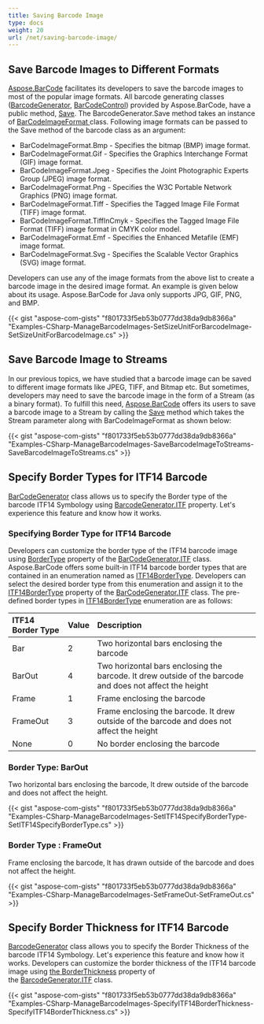 ```yaml
---
title: Saving Barcode Image
type: docs
weight: 20
url: /net/saving-barcode-image/
---
```


## **Save Barcode Images to Different Formats**
[Aspose.BarCode](https://products.aspose.com/barcode/net) facilitates its developers to save the barcode images to most of the popular image formats. All barcode generating classes ([BarcodeGenerator](https://apireference.aspose.com/barcode/net/aspose.barcode.generation/barcodegenerator), [BarCodeControl](https://apireference.aspose.com/barcode/net/aspose.barcode.windows.forms/barcodecontrol)) provided by Aspose.BarCode, have a public method, [Save](https://apireference.aspose.com/barcode/net/aspose.barcode.windows.forms.barcodecontrol/save/methods/1). The BarcodeGenerator.Save method takes an instance of [BarCodeImageFormat ](https://apireference.aspose.com/barcode/net/aspose.barcode/barcodeimageformat)class. Following image formats can be passed to the Save method of the barcode class as an argument:

- BarCodeImageFormat.Bmp - Specifies the bitmap (BMP) image format.
- BarCodeImageFormat.Gif - Specifies the Graphics Interchange Format (GIF) image format.
- BarCodeImageFormat.Jpeg - Specifies the Joint Photographic Experts Group (JPEG) image format.
- BarCodeImageFormat.Png - Specifies the W3C Portable Network Graphics (PNG) image format.
- BarCodeImageFormat.Tiff - Specifies the Tagged Image File Format (TIFF) image format.
- BarCodeImageFormat.TiffInCmyk - Specifies the Tagged Image File Format (TIFF) image format in CMYK color model.
- BarCodeImageFormat.Emf - Specifies the Enhanced Metafile (EMF) image format.
- BarCodeImageFormat.Svg - Specifies the Scalable Vector Graphics (SVG) image format.

Developers can use any of the image formats from the above list to create a barcode image in the desired image format. An example is given below about its usage. Aspose.BarCode for Java only supports JPG, GIF, PNG, and BMP.

{{< gist "aspose-com-gists" "f801733f5eb53b0777dd38da9db8366a" "Examples-CSharp-ManageBarcodeImages-SetSizeUnitForBarcodeImage-SetSizeUnitForBarcodeImage.cs" >}}
## **Save Barcode Image to Streams**
In our previous topics, we have studied that a barcode image can be saved to different image formats like JPEG, TIFF, and Bitmap etc. But sometimes, developers may need to save the barcode image in the form of a Stream (as a binary format). To fulfill this need, [Aspose.BarCode](http://www.aspose.com/api/net/barcode/aspose.barcode/) offers its users to save a barcode image to a Stream by calling the [Save](https://apireference.aspose.com/barcode/net/aspose.barcode.windows.forms/barcodecontrol/methods/save) method which takes the Stream parameter along with BarCodeImageFormat as shown below:

{{< gist "aspose-com-gists" "f801733f5eb53b0777dd38da9db8366a" "Examples-CSharp-ManageBarcodeImages-SaveBarcodeImageToStreams-SaveBarcodeImageToStreams.cs" >}}
## **Specify Border Types for ITF14 Barcode**
[BarCodeGenerator](https://apireference.aspose.com/barcode/net/aspose.barcode.generation/barcodegenerator) class allows us to specify the Border type of the barcode ITF14 Symbology using [BarcodeGenerator.ITF](https://apireference.aspose.com/barcode/net/aspose.barcode.generation/barcodegenerator/properties/itf) property. Let's experience this feature and know how it works.
### **Specifying Border Type for ITF14 Barcode**
Developers can customize the border type of the ITF14 barcode image using [BorderType](https://apireference.aspose.com/barcode/net/aspose.barcode.generation/itfproperties/properties/bordertype) property of the [BarCodeGenerator.ITF](https://apireference.aspose.com/barcode/net/aspose.barcode.generation/barcodegenerator/properties/itf) class. Aspose.BarCode offers some built-in ITF14 barcode border types that are contained in an enumeration named as [ITF14BorderType](https://apireference.aspose.com/barcode/net/aspose.barcode/itf14bordertype). Developers can select the desired border type from this enumeration and assign it to the [ITF14BorderType](https://apireference.aspose.com/barcode/net/aspose.barcode/itf14bordertype) property of the [BarCodeGenerator.ITF](https://apireference.aspose.com/barcode/net/aspose.barcode.generation/barcodegenerator/properties/itf) class. The pre-defined border types in [ITF14BorderType](https://apireference.aspose.com/barcode/net/aspose.barcode/itf14bordertype) enumeration are as follows:

|**ITF14 Border Type**|**Value**|**Description**|
| :- | :- | :- |
|Bar|2|Two horizontal bars enclosing the barcode|
|BarOut|4|Two horizontal bars enclosing the barcode. It drew outside of the barcode and does not affect the height|
|Frame|1|Frame enclosing the barcode|
|FrameOut|3|Frame enclosing the barcode. It drew outside of the barcode and does not affect the height|
|None|0|No border enclosing the barcode|
### **Border Type: BarOut**
Two horizontal bars enclosing the barcode, It drew outside of the barcode and does not affect the height.

{{< gist "aspose-com-gists" "f801733f5eb53b0777dd38da9db8366a" "Examples-CSharp-ManageBarcodeImages-SetITF14SpecifyBorderType-SetITF14SpecifyBorderType.cs" >}}
### **Border Type : FrameOut**
Frame enclosing the barcode, It has drawn outside of the barcode and does not affect the height.

{{< gist "aspose-com-gists" "f801733f5eb53b0777dd38da9db8366a" "Examples-CSharp-ManageBarcodeImages-SetFrameOut-SetFrameOut.cs" >}}
## **Specify Border Thickness for ITF14 Barcode**
[BarcodeGenerator](https://apireference.aspose.com/barcode/net/aspose.barcode.generation/barcodegenerator) class allows you to specify the Border Thickness of the barcode ITF14 Symbology. Let's experience this feature and know how it works. Developers can customize the border thickness of the ITF14 barcode image using [the BorderThickness](https://apireference.aspose.com/barcode/net/aspose.barcode.generation/itfproperties/properties/borderthickness) property of the [BarcodeGenerator.ITF](https://apireference.aspose.com/barcode/net/aspose.barcode.generation/barcodegenerator/properties/itf) class.

{{< gist "aspose-com-gists" "f801733f5eb53b0777dd38da9db8366a" "Examples-CSharp-ManageBarcodeImages-SpecifyITF14BorderThickness-SpecifyITF14BorderThickness.cs" >}}
